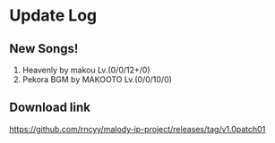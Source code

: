 # Update Log

## New Songs!

1. Heavenly by makou Lv.(0/0/12+/0)
2. Pekora BGM by MAKOOTO Lv.(0/0/10/0)

## Download link

<https://github.com/rncyy/malody-ip-project/releases/tag/v1.0patch01>
